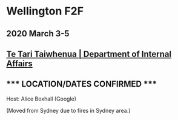 # Wellington F2F
## 2020 March 3-5
## [Te Tari Taiwhenua | Department of Internal Affairs](https://www.dia.govt.nz)
## *** LOCATION/DATES CONFIRMED ***

Host: Alice Boxhall (Google)

(Moved from Sydney due to fires in Sydney area.)
